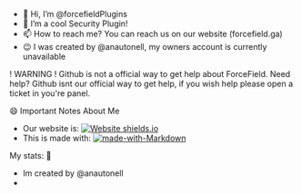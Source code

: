 - 👋 Hi, I’m @forcefieldPlugins
- 👀 I’m a cool Security Plugin!
- 📫 How to reach me? You can reach us on our website (forcefield.ga)
- :wink: I was created by @anautonell, my owners account is currently unavailable

! WARNING ! Github is not a official way to get help about ForceField.
Need help? Github isnt our official way to get help, if you wish help please open a ticket in you're panel.

😄 Important Notes About Me

- Our website is: [![Website shields.io](https://img.shields.io/website-up-down-green-red/http/shields.io.svg)](http://shields.io/)
- This is made with: [![made-with-Markdown](https://img.shields.io/badge/Made%20with-Markdown-1f425f.svg)](http://commonmark.org)

My stats: :partying_face:
- Im created by @anautonell
- 

